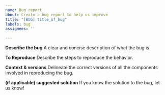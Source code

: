 ```yaml
---
name: Bug report
about: Create a bug report to help us improve
title: "[BUG] title_of_bug"
labels: bug
assignees: ''

---
```


**Describe the bug**
A clear and concise description of what the bug is.

**To Reproduce**
Describe the steps to reproduce the behavior.

**Context & versions**
Delineate the correct versions of all the components involved in reproducing the bug. 

**(if applicable) suggested solution**
If you know the solution to the bug, let us know!
